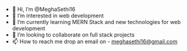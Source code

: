 - 👋 Hi, I’m @MeghaSethi16
- 👀 I’m interested in web development 
- 🌱 I’m currently learning MERN Stack and new technologies for web development 
- 💞️ I’m looking to collaborate on full stack projects 
- 📫 How to reach me drop an email on - meghasethi16@gmail.com 

<!---
MeghaSethi16/MeghaSethi16 is a ✨ special ✨ repository because its `README.md` (this file) appears on your GitHub profile.
You can click the Preview link to take a look at your changes.
--->
